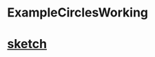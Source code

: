 # ExampleCirclesWorking
<h1><a href="https://falkonnignis.github.io/ExampleCirclesWorking/">sketch</a></h1>
